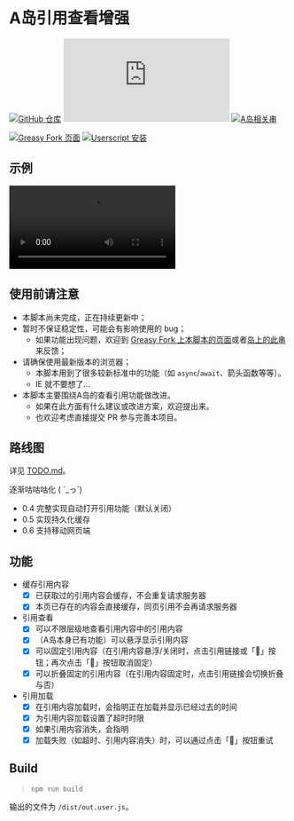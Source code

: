 # A岛引用查看增强

[![GitHub 仓库](https://img.shields.io/badge/GitHub-仓库-blue)](https://github.com/FToovvr/adnmb-reference-enhancement.user.js)
[![开源许可协议](https://img.shields.io/github/license/FToovvr/adnmb-reference-enhancement.user.js?label=%E5%BC%80%E6%BA%90%E8%AE%B8%E5%8F%AF%E5%8D%8F%E8%AE%AE)](https://github.com/FToovvr/adnmb-reference-enhancement.user.js/blob/master/LICENSE)
[![A岛相关串](https://img.shields.io/badge/A岛相关串-留言反馈-green)](https://adnmb3.com/t/36028029)

[![Greasy Fork 页面](https://img.shields.io/badge/Greasy%20Fork-页面-orange)](https://greasyfork.org/en/scripts/423659)
[![Userscript 安装](https://img.shields.io/badge/Userscript-安装-red)](https://greasyfork.org/scripts/423659-a岛引用查看增强/code/A岛引用查看增强.user.js)

## 示例

![](https://user-images.githubusercontent.com/69508340/112814917-59cb3480-90b2-11eb-90cd-e8c285ccb9c3.mov)

## 使用前请注意

* 本脚本尚未完成，正在持续更新中；
* 暂时不保证稳定性，可能会有影响使用的 bug；
    * 如果功能出现问题，欢迎到 [Greasy Fork 上本脚本的页面](https://greasyfork.org/en/scripts/423659/feedback)或者[岛上的此串](https://adnmb3.com/t/36028029)来反馈；
* 请确保使用最新版本的浏览器；
    * 本脚本用到了很多较新标准中的功能（如 `async`/`await`、箭头函数等等）。
    * IE 就不要想了…
* 本脚本主要围绕A岛的查看引用功能做改进。
    * 如果在此方面有什么建议或改进方案，欢迎提出来。
    * 也欢迎考虑直接提交 PR 参与完善本项目。

## 路线图

详见 [TODO.md](TODO.md)。

逐渐咕咕咕化 ( ´_っ`)

* 0.4 完整实现自动打开引用功能（默认关闭）
* 0.5 实现持久化缓存
* 0.6 支持移动网页端

## 功能

* 缓存引用内容
  * [x] 已获取过的引用内容会缓存，不会重复请求服务器
  * [x] 本页已存在的内容会直接缓存，同页引用不会再请求服务器
* 引用查看
  * [x] 可以不限层级地查看引用内容中的引用内容
  * [x] （A岛本身已有功能）可以悬浮显示引用内容
  * [x] 可以固定引用内容（在引用内容悬浮/关闭时，点击引用链接或「📌」按钮；再次点击「📌」按钮取消固定）
  * [x] 可以折叠固定的引用内容（在引用内容固定时，点击引用链接会切换折叠与否）
* 引用加载
  * [x] 在引用内容加载时，会指明正在加载并显示已经过去的时间
  * [x] 为引用内容加载设置了超时时限
  * [x] 如果引用内容消失，会指明
  * [x] 加载失败（如超时、引用内容消失）时，可以通过点击「🔄」按钮重试

## Build

> `npm run build`

输出的文件为 `/dist/out.user.js`。
